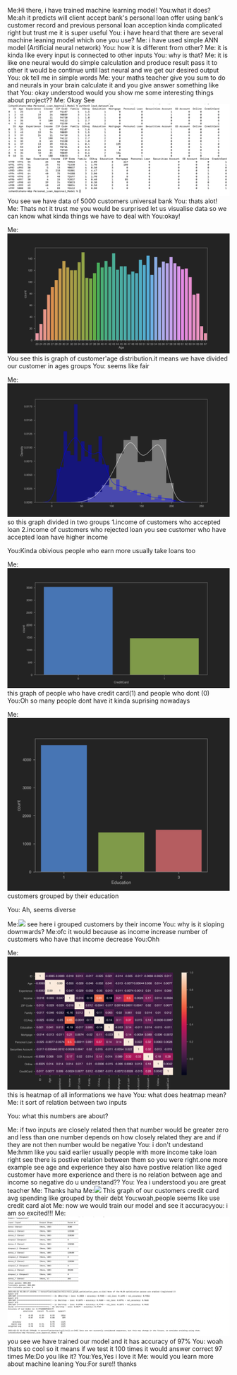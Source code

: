 Me:Hi there,
i have trained machine learning model!
You:what it does?
Me:ah it predicts will client accept bank's personal loan offer using bank's customer record and previous personal loan acception kinda complicated right but trust me it is super useful
You: i have heard that there are several machine leaning model which one you use?
Me: i have used simple ANN model (Artificial neural network)
You: how it is different from other?
Me: it is kinda like every input is connected to other inputs 
You: why is that?
Me: it is like one neural would do simple calculation and produce result pass it to other it would be continue until last neural and we get our desired output
You: ok tell me in simple words
Me: your maths teacher give you sum to do and neurals in your brain calculate it and you give answer something like that
You: okay understood would you show me some interesting things about project??
 Me: Okay See
![ ](image1.png )
You see we have data of 5000 customers universal bank
You: thats alot!
Me: Thats not it trust me you would be surprised
let us visualise data so we can know what kinda things we have to deal with
You:okay!

Me:![ ](Age_dist.png)
You see this is graph of customer'age distribution.it means we have divided our customer in ages groups
You: seems like fair

Me:![ ](IncomeAccLoan.png)
so this graph divided in two groups 
1.income of customers who accepted loan
2.income of customers who rejected loan
you see customer who have accepted loan have higher income

You:Kinda obivious people who earn more usually take loans too


Me:![](CreditCard_countgraph.png)
this graph of people who have credit card(1) and people who dont (0)
You:Oh so many people dont have it kinda suprising nowadays

Me:![](education.png)
customers grouped by their education

You: Ah, seems diverse

Me:![](income.png)
see here i grouped customers by their income
You: why is it sloping downwards?
Me:ofc it would because as income increase number of customers who have that income decrease
You:Ohh

Me:![](heatmap.png)
this is heatmap of all informations we have
You: what does heatmap mean?
Me: it sort of relation between two inputs
 
You: what this numbers are about?
 
Me: if two inputs are closely related then that number would be greater zero and less than one 
number depends on how closely related they are and if they are not then number would be negative
You: i don't undestand
Me:hmm like you said earlier usually people with more income take loan right see there is postive relation between them so you were right.one more example see age and experience they also have postive relation like aged customer have more experience and there is no relation between age and income so negative do u understand?? 
You: Yea i understood you are great teacher
Me: Thanks haha
Me:![ ](CC_Avg.png)
This graph of our customers credit card avg spending like grouped by their debt
You:woah,people seems like use credit card alot 
Me: now we would train our model and see it accuracyyou: i am so excited!!!
Me:
![ ](image2.png)
you see we have trained our model and it has accuracy of 97%
You: woah thats so cool so it means if we test it 100 times it would answer correct 97 times
Me:Do you like it? 
You:Yes,Yes i love it
Me: would you learn more about machine leaning 
You:For sure!! thanks

